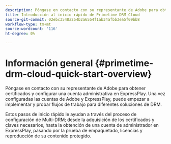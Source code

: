 ```yaml
---
description: Póngase en contacto con su representante de Adobe para obtener certificados y configurar una cuenta administrativa en ExpressPlay. Una vez configuradas las cuentas de Adobe y ExpressPlay, puede empezar a implementar y probar flujos de trabajo para diferentes soluciones de DRM.
title: Introducción al inicio rápido de Primetime DRM Cloud
source-git-commit: 02ebc3548a254b2a6554f1ab34afbb3ea5f09bb8
workflow-type: tm+mt
source-wordcount: '116'
ht-degree: 0%

---
```


# Información general {#primetime-drm-cloud-quick-start-overview}

Póngase en contacto con su representante de Adobe para obtener certificados y configurar una cuenta administrativa en ExpressPlay. Una vez configuradas las cuentas de Adobe y ExpressPlay, puede empezar a implementar y probar flujos de trabajo para diferentes soluciones de DRM.

Estos pasos de inicio rápido le ayudan a través del proceso de configuración de Multi-DRM; desde la adquisición de los certificados y claves necesarios, hasta la obtención de una cuenta de administrador en ExpressPlay, pasando por la prueba de empaquetado, licencias y reproducción de su contenido protegido.
